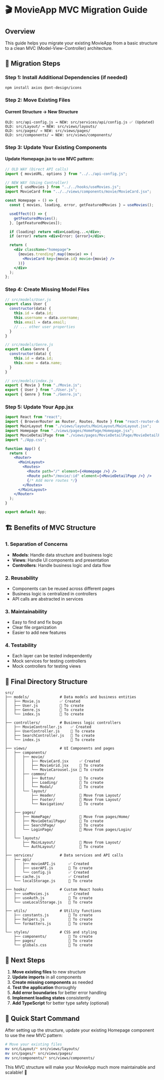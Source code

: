 # 🎬 MovieApp MVC Migration Guide

## Overview

This guide helps you migrate your existing MovieApp from a basic structure to a clean MVC (Model-View-Controller) architecture.

## 🚀 Migration Steps

### Step 1: Install Additional Dependencies (if needed)

```bash
npm install axios @ant-design/icons
```

### Step 2: Move Existing Files

#### Current Structure → New Structure

```
OLD: src/api-config.js → NEW: src/services/api/config.js ✅ (Updated)
OLD: src/Layout/ → NEW: src/views/layouts/
OLD: src/pages/ → NEW: src/views/pages/
OLD: src/components/ → NEW: src/views/components/
```

### Step 3: Update Your Existing Components

#### Update Homepage.jsx to use MVC pattern:

```jsx
// OLD WAY (Direct API calls)
import { movieURL, options } from "../../api-config.js";

// NEW WAY (Using Controller)
import { useMovies } from "../../hooks/useMovies.js";
import MovieCard from "../../views/components/movie/MovieCard.jsx";

const Homepage = () => {
  const { movies, loading, error, getFeaturedMovies } = useMovies();

  useEffect(() => {
    getFeaturedMovies();
  }, [getFeaturedMovies]);

  if (loading) return <div>Loading...</div>;
  if (error) return <div>Error: {error}</div>;

  return (
    <div className="homepage">
      {movies.trending?.map((movie) => (
        <MovieCard key={movie.id} movie={movie} />
      ))}
    </div>
  );
};
```

### Step 4: Create Missing Model Files

```javascript
// src/models/User.js
export class User {
  constructor(data) {
    this.id = data.id;
    this.username = data.username;
    this.email = data.email;
    // ... other user properties
  }
}

// src/models/Genre.js
export class Genre {
  constructor(data) {
    this.id = data.id;
    this.name = data.name;
  }
}

// src/models/index.js
export { Movie } from "./Movie.js";
export { User } from "./User.js";
export { Genre } from "./Genre.js";
```

### Step 5: Update Your App.jsx

```jsx
import React from "react";
import { BrowserRouter as Router, Routes, Route } from "react-router-dom";
import MainLayout from "./views/layouts/MainLayout/MainLayout.jsx";
import Homepage from "./views/pages/HomePage/Homepage.jsx";
import MovieDetailPage from "./views/pages/MovieDetailPage/MovieDetailPage.jsx";
import "./App.css";

function App() {
  return (
    <Router>
      <MainLayout>
        <Routes>
          <Route path="/" element={<Homepage />} />
          <Route path="/movie/:id" element={<MovieDetailPage />} />
          {/* Add more routes */}
        </Routes>
      </MainLayout>
    </Router>
  );
}

export default App;
```

## 🏗️ Benefits of MVC Structure

### 1. **Separation of Concerns**

- **Models**: Handle data structure and business logic
- **Views**: Handle UI components and presentation
- **Controllers**: Handle business logic and data flow

### 2. **Reusability**

- Components can be reused across different pages
- Business logic is centralized in controllers
- API calls are abstracted in services

### 3. **Maintainability**

- Easy to find and fix bugs
- Clear file organization
- Easier to add new features

### 4. **Testability**

- Each layer can be tested independently
- Mock services for testing controllers
- Mock controllers for testing views

## 📁 Final Directory Structure

```
src/
├── models/              # Data models and business entities
│   ├── Movie.js         ✅ Created
│   ├── User.js          📝 To create
│   ├── Genre.js         📝 To create
│   └── index.js         📝 To create
│
├── controllers/         # Business logic controllers
│   ├── MovieController.js    ✅ Created
│   ├── UserController.js     📝 To create
│   ├── SearchController.js   📝 To create
│   └── index.js              📝 To create
│
├── views/               # UI Components and pages
│   ├── components/
│   │   ├── movie/
│   │   │   ├── MovieCard.jsx     ✅ Created
│   │   │   ├── MovieGrid.jsx     📝 To create
│   │   │   └── MovieCarousel.jsx 📝 To create
│   │   ├── common/
│   │   │   ├── Button/           📝 To create
│   │   │   ├── Loading/          📝 To create
│   │   │   └── Modal/            📝 To create
│   │   └── layout/
│   │       ├── Header/           📝 Move from Layout/
│   │       ├── Footer/           📝 Move from Layout/
│   │       └── Navigation/       📝 To create
│   │
│   ├── pages/
│   │   ├── HomePage/             📝 Move from pages/Home/
│   │   ├── MovieDetailPage/      📝 To create
│   │   ├── SearchPage/           📝 To create
│   │   └── LoginPage/            📝 Move from pages/Login/
│   │
│   └── layouts/
│       ├── MainLayout/           📝 Move from Layout/
│       └── AuthLayout/           📝 To create
│
├── services/            # Data services and API calls
│   ├── api/
│   │   ├── movieAPI.js      ✅ Created
│   │   ├── userAPI.js       📝 To create
│   │   └── config.js        ✅ Created
│   ├── cache.js             ✅ Created
│   └── localStorage.js      📝 To create
│
├── hooks/               # Custom React hooks
│   ├── useMovies.js         ✅ Created
│   ├── useAuth.js           📝 To create
│   └── useLocalStorage.js   📝 To create
│
├── utils/               # Utility functions
│   ├── constants.js         📝 To create
│   ├── helpers.js           📝 To create
│   └── formatters.js        📝 To create
│
└── styles/              # CSS and styling
    ├── components/          📝 To create
    ├── pages/               📝 To create
    └── globals.css          📝 To create
```

## 🔄 Next Steps

1. **Move existing files** to new structure
2. **Update imports** in all components
3. **Create missing components** as needed
4. **Test the application** thoroughly
5. **Add error boundaries** for better error handling
6. **Implement loading states** consistently
7. **Add TypeScript** for better type safety (optional)

## 🎯 Quick Start Command

After setting up the structure, update your existing Homepage component to use the new MVC pattern:

```bash
# Move your existing files
mv src/Layout/* src/views/layouts/
mv src/pages/* src/views/pages/
mv src/components/* src/views/components/
```

This MVC structure will make your MovieApp much more maintainable and scalable! 🚀
